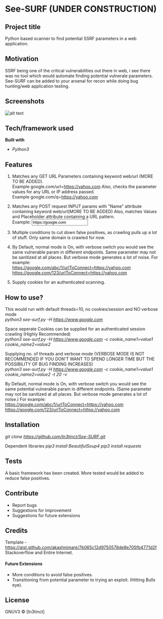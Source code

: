 # See-SURF (UNDER CONSTRUCTION)


## Project title
Python based scanner to find potential SSRF parameters in a web application.

## Motivation
SSRF being one of the critical vulnerabilities out there in web, i see there was no tool which would automate finding potential
vulnerale parameters. See-SURF can be added to your arsenal for recon while doing bug hunting/web application testing.

 
## Screenshots
![alt text](https://github.com/In3tinct/See-SURF/blob/master/See-SURF.png)

## Tech/framework used
<b>Built with</b>
- *Python3*

## Features
1) Matches any GET URL Parameters containing keyword web/url (MORE TO BE ADDED). <br/>
Example google.com/url=https://yahoo.com 
Also, 
checks the parameter values for any URL or IP address passed. <br/>
Example google.com/q=https://yahoo.com

2) Matches any POST request INPUT params with "Name" attribute containing keyword web/url(MORE TO BE ADDED)
Also,
matches Values and Placeholder attribute containing a URL pattern. <br/>
Example: <input type="text" name="url" value="https://google.com">

3) Multiple conditions to cut down false positives, as crawling pulls up a lot of stuff. Only same domain is crawled for now.

4) By Default, normal mode is On, with verbose switch you would see the same vulnerable param in different endpoints. 
Same parameter may not be sanitized at all places. But verbose mode generates a lot of noise.
For example: <br/>
https://google.com/abc/1/urlToConnect=https://yahoo.com
https://google.com/123/urlToConnect=https://yahoo.com

5) Supply cookies for an authenticated scanning.

## How to use?
This would run with default threads=10, no cookies/session and NO verbose mode <br/>
*python3 see-surf.py -H https://www.google.com*

Space seperate Cookies can be supplied for an authenticated session crawling (Highly Recommended)<br/>
*python3 see-surf.py -H https://www.google.com -c cookie_name1=value1 cookie_name2=value2*

Supplying no. of threads and verbose mode (VERBOSE MODE IS NOT RECOMMENDED IF YOU DON'T WANT TO SPEND LONGER TIME BUT THE 
POSSIBILITY OF BUG FINDING INCREASES)<br/>
*python3 see-surf.py -H https://www.google.com -c cookie_name1=value1 cookie_name2=value2 -t 20 -v*

By Default, normal mode is On, with verbose switch you would see the same potential vulnerable param in different endpoints. 
(Same parameter may not be sanitized at all places. But verbose mode generates a lot of noise.)
For example: <br/>
https://google.com/abc/1/urlToConnect=https://yahoo.com
https://google.com/123/urlToConnect=https://yahoo.com


## Installation
*git clone https://github.com/In3tinct/See-SURF.git*

Dependent libraries
*pip3 install BeautifulSoup4*
*pip3 install requests*

## Tests
A basic framework has been created. 
More tested would be added to reduce false positives.


## Contribute
- Report bugs
- Suggestions for improvement
- Suggestions for future extensions

## Credits
Template - https://gist.github.com/akashnimare/7b065c12d9750578de8e705fb4771d2f
Stackoverflow and Entire Internet. 

#### Future Extensions
- More conditions to avoid false positives.
- Transitioning from potential parameter to trying an exploit. (Hitting Bulls eye).

## License
GNUV3 © [In3tinct]
